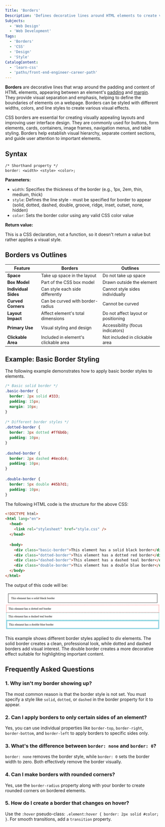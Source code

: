 ```yaml
---
Title: 'Borders'
Description: 'Defines decorative lines around HTML elements to create visual separation and emphasis.'
Subjects:
  - 'Web Design'
  - 'Web Development'
Tags:
  - 'Borders'
  - 'CSS'
  - 'Design'
  - 'Style'
CatalogContent:
  - 'learn-css'
  - 'paths/front-end-engineer-career-path'
---
```


**Borders** are decorative lines that wrap around the padding and content of HTML elements, appearing between an element's [padding](https://www.codecademy.com/resources/docs/css/padding) and [margin](https://www.codecademy.com/resources/docs/css/margins). They provide visual separation and emphasis, helping to define the boundaries of elements on a webpage. Borders can be styled with different widths, colors, and line styles to create various visual effects.

CSS borders are essential for creating visually appealing layouts and improving user interface design. They are commonly used for buttons, form elements, cards, containers, image frames, navigation menus, and table styling. Borders help establish visual hierarchy, separate content sections, and guide user attention to important elements.

## Syntax

```pseudo
/* Shorthand property */
border: <width> <style> <color>;
```

**Parameters:**

- `width`: Specifies the thickness of the border (e.g., 1px, 2em, thin, medium, thick)
- `style`: Defines the line style - must be specified for border to appear (solid, dotted, dashed, double, groove, ridge, inset, outset, none, hidden)
- `color`: Sets the border color using any valid CSS color value

**Return value:**

This is a CSS declaration, not a function, so it doesn't return a value but rather applies a visual style.

## Borders vs Outlines

| Feature              | Borders                              | Outlines                            |
| -------------------- | ------------------------------------ | ----------------------------------- |
| **Space**            | Take up space in the layout          | Do not take up space                |
| **Box Model**        | Part of the CSS box model            | Drawn outside the element           |
| **Individual Sides** | Can style each side differently      | Cannot style sides individually     |
| **Curved Corners**   | Can be curved with border-radius     | Cannot be curved                    |
| **Layout Impact**    | Affect element's total dimensions    | Do not affect layout or positioning |
| **Primary Use**      | Visual styling and design            | Accessibility (focus indicators)    |
| **Clickable Area**   | Included in element's clickable area | Not included in clickable area      |

## Example: Basic Border Styling

The following example demonstrates how to apply basic border styles to elements.

```css
/* Basic solid border */
.basic-border {
  border: 2px solid #333;
  padding: 15px;
  margin: 10px;
}

/* Different border styles */
.dotted-border {
  border: 3px dotted #ff6b6b;
  padding: 10px;
}

.dashed-border {
  border: 2px dashed #4ecdc4;
  padding: 10px;
}

.double-border {
  border: 5px double #45b7d1;
  padding: 10px;
}
```

The following HTML code is the structure for the above CSS:

```html
<!DOCTYPE html>
<html lang="en">
  <head>
    <link rel="stylesheet" href="style.css" />
  </head>

  <body>
    <div class="basic-border">This element has a solid black border</div>
    <div class="dotted-border">This element has a dotted red border</div>
    <div class="dashed-border">This element has a dashed teal border</div>
    <div class="double-border">This element has a double blue border</div>
  </body>
</html>
```

The output of this code will be:

![Image illustrating various css borders](https://raw.githubusercontent.com/Codecademy/docs/main/media/border-output.png)

This example shows different border styles applied to div elements. The solid border creates a clean, professional look, while dotted and dashed borders add visual interest. The double border creates a more decorative effect suitable for highlighting important content.

## Frequently Asked Questions

### 1. Why isn't my border showing up?

The most common reason is that the border style is not set. You must specify a style like `solid`, `dotted`, or `dashed` in the border property for it to appear.

### 2. Can I apply borders to only certain sides of an element?

Yes, you can use individual properties like `border-top`, `border-right`, `border-bottom`, and `border-left` to apply borders to specific sides only.

### 3. What's the difference between `border: none` and `border: 0`?

`border: none` removes the border style, while `border: 0` sets the border width to zero. Both effectively remove the border visually.

### 4. Can I make borders with rounded corners?

Yes, use the `border-radius` property along with your border to create rounded corners on bordered elements.

### 5. How do I create a border that changes on hover?

Use the `:hover` pseudo-class: `.element:hover { border: 2px solid #color; }`. For smooth transitions, add a `transition` property.
